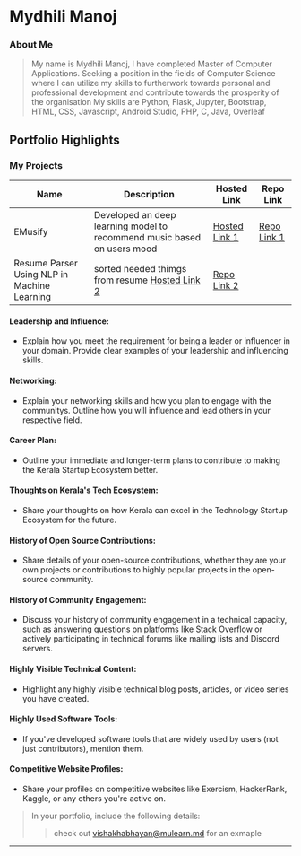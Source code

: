 # Mydhili Manoj

### About Me

> My name is Mydhili Manoj, I have completed Master of Computer Applications.
> Seeking a position in the fields of Computer Science where I can utilize my skills to furtherwork towards personal and professional development and contribute towards the prosperity of the organisation
> My skills are Python, Flask, Jupyter, Bootstrap, HTML, CSS, Javascript, Android Studio, PHP, C, Java, Overleaf


## Portfolio Highlights

### My Projects

| Name                | Description                                                               | Hosted Link                              | Repo Link                                                      |
|---------------------|---------------------------------------------------------------------------|------------------------------------------|----------------------------------------------------------------|
| EMusify             |Developed an deep learning model to recommend music based on users mood    | [Hosted Link 1](https://example.com)    | [Repo Link 1](https://github.com/mydhilimanoj/Main-project)             |
|Resume Parser Using NLP in Machine Learning|sorted needed thimgs from resume                     [Hosted Link 2](https://example.com)    | [Repo Link 2](https://github.com/username/project2)             |

#### Leadership and Influence:

- Explain how you meet the requirement for being a leader or influencer in your domain. Provide clear examples of your leadership and influencing skills.

#### Networking:

- Explain your networking skills and how you plan to engage with the communitys. Outline how you will influence and lead others in your respective field.

#### Career Plan:

- Outline your immediate and longer-term plans to contribute to making the Kerala Startup Ecosystem better.

#### Thoughts on Kerala's Tech Ecosystem:

- Share your thoughts on how Kerala can excel in the Technology Startup Ecosystem for the future.

#### History of Open Source Contributions:

- Share details of your open-source contributions, whether they are your own projects or contributions to highly popular projects in the open-source community.

#### History of Community Engagement:

-  Discuss your history of community engagement in a technical capacity, such as answering questions on platforms like Stack Overflow or actively participating in technical forums like mailing lists and Discord servers.

#### Highly Visible Technical Content:

- Highlight any highly visible technical blog posts, articles, or video series you have created.

#### Highly Used Software Tools:

- If you've developed software tools that are widely used by users (not just contributors), mention them.

#### Competitive Website Profiles:

- Share your profiles on competitive websites like Exercism, HackerRank, Kaggle, or any others you're active on.



> In your portfolio, include the following details:
>> check out [vishakhabhayan@mulearn.md](./profiles/vishakhabhayan@mulearn.md) for an exmaple

---
